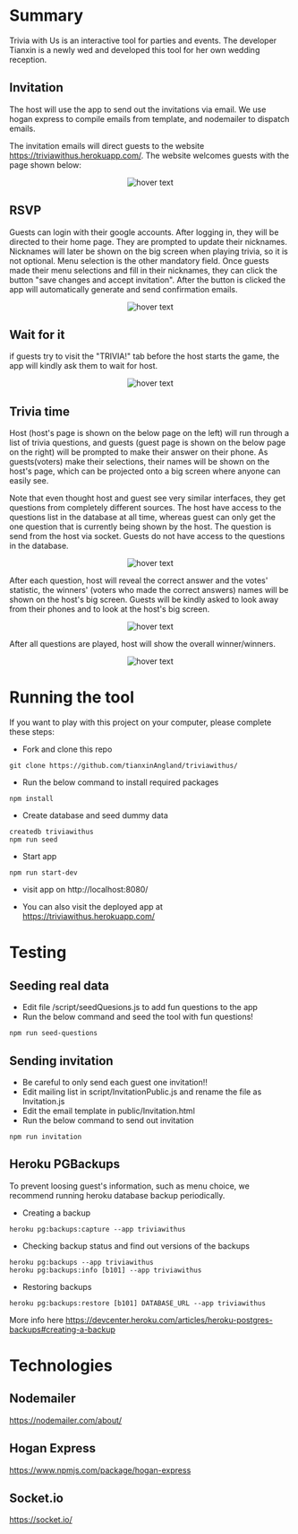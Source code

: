 # Summary

Trivia with Us is an interactive tool for parties and events. The developer Tianxin is a newly wed and developed this tool for her own wedding reception.

## Invitation

The host will use the app to send out the invitations via email. We use hogan express to compile emails from template, and nodemailer to dispatch emails.

The invitation emails will direct guests to the website https://triviawithus.herokuapp.com/. The website welcomes guests with the page shown below:

<p align="center">
  <img src="public/ReadmeWelcome.png"  title="hover text">
</p>

## RSVP

Guests can login with their google accounts. After logging in, they will be directed to their home page. They are prompted to update their nicknames. Nicknames will later be shown on the big screen when playing trivia, so it is not optional. Menu selection is the other mandatory field. Once guests made their menu selections and fill in their nicknames, they can click the button "save changes and accept invitation". After the button is clicked the app will automatically generate and send confirmation emails.

<p align="center">
  <img src="public/ReadmeGuestInfo.png"  title="hover text">
</p>

## Wait for it

if guests try to visit the "TRIVIA!" tab before the host starts the game, the app will kindly ask them to wait for host.

<p align="center">
  <img src="public/ReadmeWait.png"  title="hover text">
</p>

## Trivia time

Host (host's page is shown on the below page on the left) will run through a list of trivia questions, and guests (guest page is shown on the below page on the right) will be prompted to make their answer on their phone. As guests(voters) make their selections, their names will be shown on the host's page, which can be projected onto a big screen where anyone can easily see.

Note that even thought host and guest see very similar interfaces, they get questions from completely different sources. The host have access to the questions list in the database at all time, whereas guest can only get the one question that is currently being shown by the host. The question is send from the host via socket. Guests do not have access to the questions in the database.

<p align="center">
  <img src="public/Question.gif"  title="hover text">
</p>

After each question, host will reveal the correct answer and the votes' statistic, the winners' (voters who made the correct answers) names will be shown on the host's big screen. Guests will be kindly asked to look away from their phones and to look at the host's big screen.

<p align="center">
  <img src="public/ReadmeVote.png"  title="hover text">
</p>

After all questions are played, host will show the overall winner/winners.

<p align="center">
  <img src="public/ReadmeWinner.png"  title="hover text">
</p>

# Running the tool

If you want to play with this project on your computer, please complete these steps:

- Fork and clone this repo

```
git clone https://github.com/tianxinAngland/triviawithus/
```

- Run the below command to install required packages

```
npm install
```

- Create database and seed dummy data

```
createdb triviawithus
npm run seed
```

- Start app

```
npm run start-dev
```

- visit app on http://localhost:8080/

- You can also visit the deployed app at https://triviawithus.herokuapp.com/

# Testing

## Seeding real data

- Edit file /script/seedQuesions.js to add fun questions to the app
- Run the below command and seed the tool with fun questions!

```
npm run seed-questions
```

## Sending invitation

- Be careful to only send each guest one invitation!!
- Edit mailing list in script/InvitationPublic.js and rename the file as Invitation.js
- Edit the email template in public/Invitation.html
- Run the below command to send out invitation

```
npm run invitation
```

## Heroku PGBackups

To prevent loosing guest's information, such as menu choice, we recommend running heroku database backup periodically.

- Creating a backup

```
heroku pg:backups:capture --app triviawithus
```

- Checking backup status and find out versions of the backups

```
heroku pg:backups --app triviawithus
heroku pg:backups:info [b101] --app triviawithus
```

- Restoring backups

```
heroku pg:backups:restore [b101] DATABASE_URL --app triviawithus
```

More info here https://devcenter.heroku.com/articles/heroku-postgres-backups#creating-a-backup

# Technologies

## Nodemailer

https://nodemailer.com/about/

## Hogan Express

https://www.npmjs.com/package/hogan-express

## Socket.io

https://socket.io/
